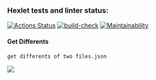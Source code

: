### Hexlet tests and linter status:
[![Actions Status](https://github.com/rizhik356/frontend-project-46/workflows/hexlet-check/badge.svg)](https://github.com/rizhik356/frontend-project-46/actions)
[![build-check](https://github.com/rizhik356/frontend-project-46/actions/workflows/build-check.yml/badge.svg)](https://github.com/rizhik356/frontend-project-46/actions/workflows/build-check.yml)
[![Maintainability](https://api.codeclimate.com/v1/badges/ce2983a489336d5b529d/maintainability)](https://codeclimate.com/github/rizhik356/frontend-project-46/maintainability)

#### Get Differents

```bash
get differents of two files.json
```


<a href="https://asciinema.org/a/YOkp2MNexM47KmtFfUpbhliMi" target="_blank"><img src="https://asciinema.org/a/YOkp2MNexM47KmtFfUpbhliMi.svg" /></a>
